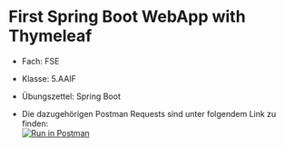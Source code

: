 # First Spring Boot WebApp with Thymeleaf

* Fach: FSE
* Klasse: 5.AAIF
* Übungszettel: Spring Boot



* Die dazugehörigen Postman Requests sind unter folgendem Link zu finden:  
[![Run in Postman](https://run.pstmn.io/button.svg)](https://app.getpostman.com/run-collection/601819bfa4083add7966)
